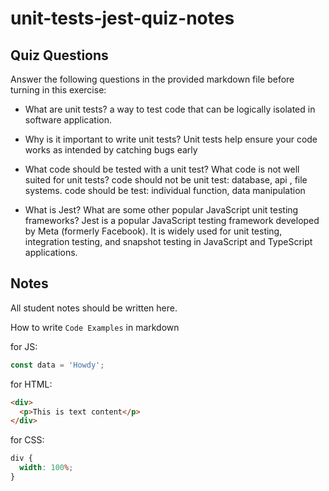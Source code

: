 # unit-tests-jest-quiz-notes

## Quiz Questions

Answer the following questions in the provided markdown file before turning in this exercise:

- What are unit tests?
  a way to test code that can be logically isolated in software application.

- Why is it important to write unit tests?
  Unit tests help ensure your code works as intended by catching bugs early

- What code should be tested with a unit test? What code is not well suited for unit tests?
  code should not be unit test: database, api , file systems.
  code should be test: individual function, data manipulation

- What is Jest? What are some other popular JavaScript unit testing frameworks?
  Jest is a popular JavaScript testing framework developed by Meta (formerly Facebook). It is widely used for unit testing, integration testing, and snapshot testing in JavaScript and TypeScript applications.

## Notes

All student notes should be written here.

How to write `Code Examples` in markdown

for JS:

```js
const data = 'Howdy';
```

for HTML:

```html
<div>
  <p>This is text content</p>
</div>
```

for CSS:

```css
div {
  width: 100%;
}
```
